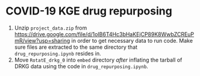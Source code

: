# COVID-19 KGE drug repurposing

1. Unzip `project_data.zip` from https://drive.google.com/file/d/1oIB6T4Hc3bHaKEjCP89K8WwbZCREuPmR/view?usp=sharing in order to get necessary data to run code. Make sure files are extracted to the same directory that `drug_repurposing.ipynb` resides in.
2. Move `RotatE_drkg_0` into `embed` directory _after_ inflating the tarball of DRKG data using the code in `drug_repurposing.ipynb`.
